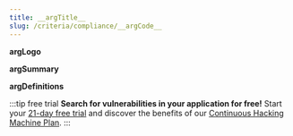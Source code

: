 ```yaml
---
title: __argTitle__
slug: /criteria/compliance/__argCode__
---
```


__argLogo__

__argSummary__

__argDefinitions__

:::tip free trial
**Search for vulnerabilities in your application for free!**
Start your [21-day free trial](https://fluidattacks.com/free-trial/)
and discover the benefits of our [Continuous Hacking](https://fluidattacks.com/services/continuous-hacking/)
[Machine Plan](https://fluidattacks.com/plans/).
:::
